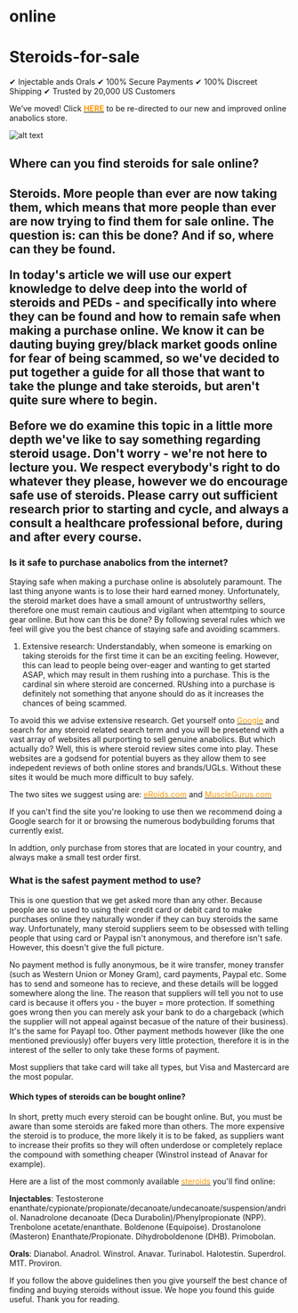 # online

<h1>Steroids-for-sale</h1>

✔ Injectable ands Orals
✔ 100% Secure Payments
✔ 100% Discreet Shipping
✔ Trusted by 20,000 US Customers


We&#8217;ve moved! Click <a href="https://affiliate.anabolics.com/idevaffiliate.php?id=73" target="_blank" rel="no follow noopener"><span style="color: #ff9900;"><b>HERE</b></span></a></strong> to be re-directed to our new and improved online anabolics store.</p>

![alt text](https://i.imgur.com/eCFNhDk.jpg)
<h2>Where can you find steroids for sale online?<h2>
  
Steroids. More people than ever are now taking them, which means that more people than ever are now trying to find them for sale online. The question is: can this be done? And if so, where can they be found. 

In today's article we will use our expert knowledge to delve deep into the world of steroids and PEDs - and specifically into where they can be found and how to remain safe when making a purchase online. We know it can be dauting buying grey/black market goods online for fear of being scammed, so we've decided to put together a guide for all those that want to take the plunge and take steroids, but aren't quite sure where to begin.

Before we do examine this topic in a little more depth we've like to say something regarding steroid usage. Don't worry - we're not here to lecture you. We respect everybody's right to do whatever they please, however we do encourage safe use of steroids. Please carry out sufficient research prior to starting and cycle, and always a consult a healthcare professional before, during and after every course. 


<h3>Is it safe to purchase anabolics from the internet?</h3>

Staying safe when making a purchase online is absolutely paramount. The last thing anyone wants is to lose their hard earned money. Unfortunately, the steroid market does have a small amount of untrustworthy sellers, therefore one must remain cautious and vigilant when attemtping to source gear online. But how can this be done? By following several rules which we feel will give you the best chance of staying safe and avoiding scammers.

1) Extensive research: Understandably, when someone is emarking on taking steroids for the first time it can be an exciting feeling. However, this can lead to people being over-eager and wanting to get started ASAP, which may result in them rushing into a purchase. This is the cardinal sin where steroid are concerned. RUshing into a purchase is definitely not something that anyone should do as it increases the chances of being scammed. 

To avoid this we advise extensive research. Get yourself onto <a href="https://google.com" target="_blank" rel="noopener"><span style="color: #ff9900;">Google</a></strong> and search for any steroid related search term and you will be presetend with a vast array of websites all purporting to sell genuine anabolics. But which actually do? Well, this is where steroid review sites come into play. These websites are a godsend for potential buyers as they allow them to see indepedent reviews of both online stores and brands/UGLs. Without these sites it would be much more difficult to buy safely. 

The two sites we suggest using are: 
<a href="https://eroids.com" target="_blank" rel="noopener"><span style="color: #ff9900;">eRoids.com</span></a> and <a href="https://musclegurus.com" target="_blank" rel="noopener"><span style="color: #ff9900;">MuscleGurus.com</span></a>
  
If you can't find the site you're looking to use then we recommend doing a Google search for it or browsing the numerous bodybuilding forums that currently exist.

In addtion, only purchase from stores that are located in your country, and always make a small test order first. 

<h3>What is the safest payment method to use?</h3>

This is one question that we get asked more than any other. Because people are so used to using their credit card or debit card to make purchases online they naturally wonder if they can buy steroids the same way. Unfortunately, many steroid suppliers seem to be obsessed with telling people that using card or Paypal isn't anonymous, and therefore isn't safe. However, this doesn't give the full picture. 

No payment method is fully anonymous, be it wire transfer, money transfer (such as Western Union or Money Gram), card payments, Paypal etc. Some has to send and someone has to recieve, and these details will be logged somewhere along the line. The reason that suppliers will tell you not to use card is because it offers you - the buyer = more protection. If something goes wrong then you can merely ask your bank to do a chargeback (which the supplier will not appeal against becasue of the nature of their business). It's the same for Payapl too. Other payment methods however (like the one mentioned previously) offer buyers very little protection, therefore it is in the interest of the seller to only take these forms of payment.

Most suppliers that take card will take all types, but Visa and Mastercard are the most popular.

<h4> Which types of steroids can be bought online?</h4>

In short, pretty much every steroid can be bought online. But, you must be aware than some steroids are faked more than others. The more expensive the steroid is to produce, the more likely it is to be faked, as suppliers want to increase their profits so they will often underdose or completely replace the compound with something cheaper (Winstrol instead of Anavar for example). 

Here are a list of the most commonly available <a href="https://en.wikipedia.org/wiki/Anabolic_steroid" target="_blank" rel="noopener"><span style="color: #ff9900;">steroids</span></a> you'll find online:

<b>Injectables</b>: Testosterone enanthate/cypionate/propionate/decanoate/undecanoate/suspension/andriol. Nanadrolone decanoate (Deca Durabolin)/Phenylpropionate (NPP). Trenbolone acetate/enanthate. Boldenone (Equipoise). Drostanolone (Masteron) Enanthate/Propionate. Dihydroboldenone (DHB). Primobolan.

<b>Orals</b>: Dianabol. Anadrol. Winstrol. Anavar. Turinabol. Halotestin. Superdrol. M1T. Proviron.

If you follow the above guidelines then you give yourself the best chance of finding and buying steroids without issue. We hope you found this guide useful. Thank you for reading. 

